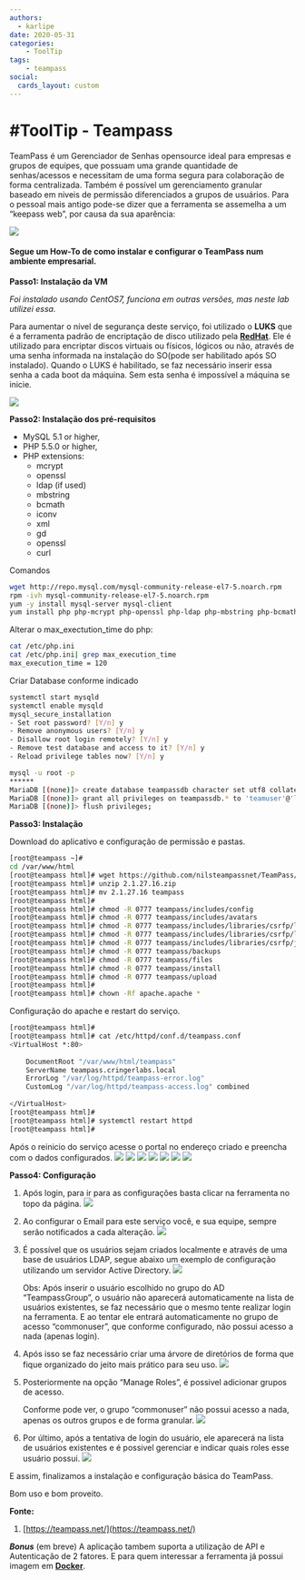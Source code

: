 ```yaml
---
authors:
  - karlipe
date: 2020-05-31
categories:
    - ToolTip
tags:
    - teampass
social:
  cards_layout: custom
---
```


# **#ToolTip - Teampass** 

TeamPass é um Gerenciador de Senhas opensource ideal para empresas e grupos de equipes, que possuam uma grande quantidade de senhas/acessos e necessitam de uma forma segura para colaboração de forma centralizada. Também é possível um gerenciamento granular baseado em niveis de permissão diferenciados a grupos de usuários. Para o pessoal mais antigo pode-se dizer que a ferramenta se assemelha a um “keepass web”, por causa da sua aparência:
<!-- more -->

![](../old-imgs/teampass-install/teampass-01.png)


#### Segue um How-To de como instalar e configurar o TeamPass num ambiente empresarial.
**Passo1: Instalação da VM**

*Foi instalado usando CentOS7, funciona em outras versões, mas neste lab utilizei essa.*

Para aumentar o nível de segurança deste serviço, foi utilizado o **LUKS** que é a ferramenta padrão de encriptação de disco utilizado pela [**RedHat**](https://access.redhat.com/documentation/en-us/red_hat_enterprise_linux/7/html/security_guide/sec-encryption). Ele é utilizado para encriptar discos virtuais ou físicos, lógicos ou não, através de uma senha informada na instalação do SO(pode ser habilitado após SO instalado). Quando o LUKS é habilitado, se faz necessário inserir essa senha a cada boot da máquina. Sem esta senha é impossível a máquina se inicie.

![](../old-imgs/teampass-install/teampass-02.png)

**Passo2: Instalação dos pré-requisitos**

- MySQL 5.1 or higher,
- PHP 5.5.0 or higher,
- PHP extensions:
  - mcrypt
  - openssl
  - ldap (if used)
  - mbstring
  - bcmath
  - iconv
  - xml
  - gd
  - openssl
  - curl

Comandos
```bash
wget http://repo.mysql.com/mysql-community-release-el7-5.noarch.rpm
rpm -ivh mysql-community-release-el7-5.noarch.rpm
yum -y install mysql-server mysql-client
yum install php php-mcrypt php-openssl php-ldap php-mbstring php-bcmath php-iconv php-xml php-gd php-openssl php-curl php-fpm php-mysqli
```

Alterar o max_exectution_time do php:
```bash
cat /etc/php.ini
cat /etc/php.ini| grep max_execution_time
max_execution_time = 120
```
Criar Database conforme indicado

```bash
systemctl start mysqld
systemctl enable mysqld
mysql_secure_installation
- Set root password? [Y/n] y
- Remove anonymous users? [Y/n] y
- Disallow root login remotely? [Y/n] y
- Remove test database and access to it? [Y/n] y
- Reload privilege tables now? [Y/n] y

mysql -u root -p
******  
MariaDB [(none)]> create database teampassdb character set utf8 collate utf8_bin;
MariaDB [(none)]> grant all privileges on teampassdb.* to 'teamuser'@'localhost' identified by '********';
MariaDB [(none)]> flush privileges;
```

**Passo3: Instalação**

Download do aplicativo e configuração de permissão e pastas.
```bash
[root@teampass ~]#
cd /var/www/html
[root@teampass html]# wget https://github.com/nilsteampassnet/TeamPass/archive/2.1.27.16.zip
[root@teampass html]# unzip 2.1.27.16.zip
[root@teampass html]# mv 2.1.27.16 teampass
[root@teampass html]#
[root@teampass html]# chmod -R 0777 teampass/includes/config
[root@teampass html]# chmod -R 0777 teampass/includes/avatars
[root@teampass html]# chmod -R 0777 teampass/includes/libraries/csrfp/libs
[root@teampass html]# chmod -R 0777 teampass/includes/libraries/csrfp/log
[root@teampass html]# chmod -R 0777 teampass/includes/libraries/csrfp/js
[root@teampass html]# chmod -R 0777 teampass/backups
[root@teampass html]# chmod -R 0777 teampass/files
[root@teampass html]# chmod -R 0777 teampass/install
[root@teampass html]# chmod -R 0777 teampass/upload
[root@teampass html]#
[root@teampass html]# chown -Rf apache.apache *
```

Configuração do apache e restart do serviço.
```bash
[root@teampass html]#
[root@teampass html]# cat /etc/httpd/conf.d/teampass.conf
<VirtualHost *:80>
  
    DocumentRoot "/var/www/html/teampass"
    ServerName teampass.cringerlabs.local
    ErrorLog "/var/log/httpd/teampass-error.log"
    CustomLog "/var/log/httpd/teampass-access.log" combined
  
</VirtualHost>
[root@teampass html]#
[root@teampass html]# systemctl restart httpd
[root@teampass html]#
```

Após o reinicio do serviço acesse o portal no endereço criado e preencha com o dados configurados.
![](../old-imgs/teampass-install/teampass-03.png)
![](../old-imgs/teampass-install/teampass-04.png)
![](../old-imgs/teampass-install/teampass-05.png)
![](../old-imgs/teampass-install/teampass-06.png)
![](../old-imgs/teampass-install/teampass-07.png)
![](../old-imgs/teampass-install/teampass-08.png)
![](../old-imgs/teampass-install/teampass-09.png)

**Passo4: Configuração**

01. Após login, para ir para as configurações basta clicar na ferramenta no topo da página.
![](../old-imgs/teampass-install/teampass-10.png)

02. Ao configurar o Email para este serviço você, e sua equipe, sempre serão notificados a cada alteração.
![](../old-imgs/teampass-install/teampass-11.png)

03. É possível que os usuários sejam criados localmente e através de uma base de usuários LDAP, segue abaixo um exemplo de configuração utilizando um servidor Active Directory.
![](../old-imgs/teampass-install/teampass-12.png)

    Obs: Após inserir o usuário escolhido no grupo do AD “TeampassGroup”, o usuário não aparecerá automaticamente na lista de usuários existentes, se faz necessário que o mesmo tente realizar login na ferramenta. E ao tentar ele entrará automaticamente no grupo de acesso “commonuser”, que conforme configurado, não possui acesso a nada (apenas login).

04. Após isso se faz necessário criar uma árvore de diretórios de forma que fique organizado do jeito mais prático para seu uso.
![](../old-imgs/teampass-install/teampass-13.png)

05. Posteriormente na opção “Manage Roles”, é possivel adicionar grupos de acesso.

    Conforme pode ver, o grupo “commonuser” não possui acesso a nada, apenas os outros grupos e de forma granular.
    ![](../old-imgs/teampass-install/teampass-14.png)

06. Por último, após a tentativa de login do usuário, ele aparecerá na lista de usuários existentes e é possivel gerenciar e indicar quais roles esse usuário possui.
![](../old-imgs/teampass-install/teampass-15.png)

E assim, finalizamos a instalação e configuração básica do TeamPass.

Bom uso e bom proveito.

**Fonte:**
1. [https://teampass.net/](https://teampass.net/)

***Bonus*** (em breve)
A aplicação tambem suporta a utilização de API e Autenticação de 2 fatores. E para quem interessar a ferramenta já possui imagem em [**Docker**](https://hub.docker.com/r/teampass/teampass/).